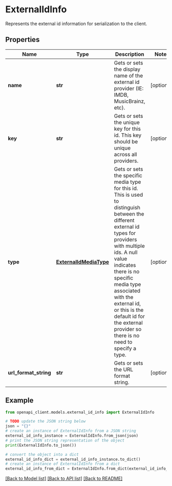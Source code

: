 # ExternalIdInfo

Represents the external id information for serialization to the client.

## Properties

Name | Type | Description | Notes
------------ | ------------- | ------------- | -------------
**name** | **str** | Gets or sets the display name of the external id provider (IE: IMDB, MusicBrainz, etc). | [optional] 
**key** | **str** | Gets or sets the unique key for this id. This key should be unique across all providers. | [optional] 
**type** | [**ExternalIdMediaType**](ExternalIdMediaType.md) | Gets or sets the specific media type for this id. This is used to distinguish between the different  external id types for providers with multiple ids.  A null value indicates there is no specific media type associated with the external id, or this is the  default id for the external provider so there is no need to specify a type. | [optional] 
**url_format_string** | **str** | Gets or sets the URL format string. | [optional] 

## Example

```python
from openapi_client.models.external_id_info import ExternalIdInfo

# TODO update the JSON string below
json = "{}"
# create an instance of ExternalIdInfo from a JSON string
external_id_info_instance = ExternalIdInfo.from_json(json)
# print the JSON string representation of the object
print(ExternalIdInfo.to_json())

# convert the object into a dict
external_id_info_dict = external_id_info_instance.to_dict()
# create an instance of ExternalIdInfo from a dict
external_id_info_from_dict = ExternalIdInfo.from_dict(external_id_info_dict)
```
[[Back to Model list]](../README.md#documentation-for-models) [[Back to API list]](../README.md#documentation-for-api-endpoints) [[Back to README]](../README.md)


